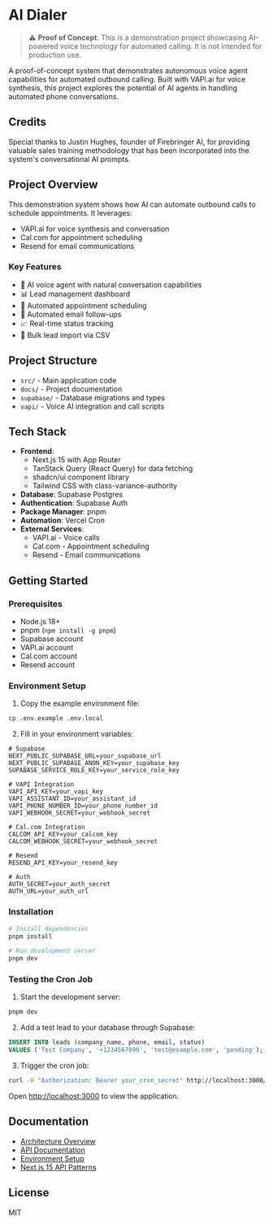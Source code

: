 # AI Dialer

> ⚠️ **Proof of Concept**: This is a demonstration project showcasing AI-powered voice technology for automated calling. It is not intended for production use.

A proof-of-concept system that demonstrates autonomous voice agent capabilities for automated outbound calling. Built with VAPI.ai for voice synthesis, this project explores the potential of AI agents in handling automated phone conversations.

## Credits

Special thanks to Justin Hughes, founder of Firebringer AI, for providing valuable sales training methodology that has been incorporated into the system's conversational AI prompts.

## Project Overview

This demonstration system shows how AI can automate outbound calls to schedule appointments. It leverages:
- VAPI.ai for voice synthesis and conversation
- Cal.com for appointment scheduling
- Resend for email communications

### Key Features

- 🤖 AI voice agent with natural conversation capabilities
- 📊 Lead management dashboard
- 📅 Automated appointment scheduling
- 📧 Automated email follow-ups
- 📈 Real-time status tracking
- 📁 Bulk lead import via CSV

## Project Structure

- `src/` - Main application code
- `docs/` - Project documentation
- `supabase/` - Database migrations and types
- `vapi/` - Voice AI integration and call scripts

## Tech Stack

- **Frontend**: 
  - Next.js 15 with App Router
  - TanStack Query (React Query) for data fetching
  - shadcn/ui component library
  - Tailwind CSS with class-variance-authority
- **Database**: Supabase Postgres
- **Authentication**: Supabase Auth
- **Package Manager**: pnpm
- **Automation**: Vercel Cron
- **External Services**:
  - VAPI.ai - Voice calls
  - Cal.com - Appointment scheduling
  - Resend - Email communications

## Getting Started

### Prerequisites

- Node.js 18+
- pnpm (`npm install -g pnpm`)
- Supabase account
- VAPI.ai account
- Cal.com account
- Resend account

### Environment Setup

1. Copy the example environment file:
```bash
cp .env.example .env.local
```

2. Fill in your environment variables:
```env
# Supabase
NEXT_PUBLIC_SUPABASE_URL=your_supabase_url
NEXT_PUBLIC_SUPABASE_ANON_KEY=your_supabase_key
SUPABASE_SERVICE_ROLE_KEY=your_service_role_key

# VAPI Integration
VAPI_API_KEY=your_vapi_key
VAPI_ASSISTANT_ID=your_assistant_id
VAPI_PHONE_NUMBER_ID=your_phone_number_id
VAPI_WEBHOOK_SECRET=your_webhook_secret

# Cal.com Integration
CALCOM_API_KEY=your_calcom_key
CALCOM_WEBHOOK_SECRET=your_webhook_secret

# Resend
RESEND_API_KEY=your_resend_key

# Auth
AUTH_SECRET=your_auth_secret
AUTH_URL=your_auth_url
```

### Installation

```bash
# Install dependencies
pnpm install

# Run development server
pnpm dev
```

### Testing the Cron Job

1. Start the development server:
```bash
pnpm dev
```

2. Add a test lead to your database through Supabase:
```sql
INSERT INTO leads (company_name, phone, email, status)
VALUES ('Test Company', '+1234567890', 'test@example.com', 'pending');
```

3. Trigger the cron job:
```bash
curl -H "Authorization: Bearer your_cron_secret" http://localhost:3000/api/cron
```

Open [http://localhost:3000](http://localhost:3000) to view the application.

## Documentation

- [Architecture Overview](/docs/architecture.md)
- [API Documentation](/docs/api.md)
- [Environment Setup](./docs/environment-setup.md)
- [Next.js 15 API Patterns](./docs/next-api-patterns.md)

## License

MIT
